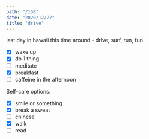```yaml
---
path: "/158"
date: "2020/12/27"
title: "drive"
---
```


last day in hawaii this time around - drive, surf, run, fun

- [x] wake up
- [x] do 1 thing
- [ ] meditate
- [x] breakfast
- [ ] caffeine in the afternoon

Self-care options:
- [x] smile or something
- [x] break a sweat
- [ ] chinese
- [x] walk
- [ ] read
